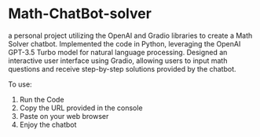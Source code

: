# Math-ChatBot-solver
a personal project utilizing the OpenAI and Gradio libraries to create a Math Solver chatbot.
Implemented the code in Python, leveraging the OpenAI GPT-3.5 Turbo model for natural language processing.
Designed an interactive user interface using Gradio, allowing users to input math questions and receive step-by-step solutions provided by the chatbot.

To use:
1. Run the Code
2. Copy the URL provided in the console
3. Paste on your web browser
4. Enjoy the chatbot
